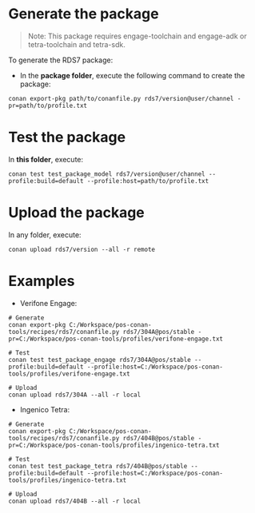 # Generate the package

> Note: This package requires engage-toolchain and engage-adk or tetra-toolchain and tetra-sdk.

To generate the RDS7 package:

* In the **package folder**, execute the following command to create the package:

```
conan export-pkg path/to/conanfile.py rds7/version@user/channel -pr=path/to/profile.txt
```

# Test the package

In **this folder**, execute:

```
conan test test_package_model rds7/version@user/channel --profile:build=default --profile:host=path/to/profile.txt
```

# Upload the package

In any folder, execute:

```
conan upload rds7/version --all -r remote
```

# Examples

* Verifone Engage:

```
# Generate
conan export-pkg C:/Workspace/pos-conan-tools/recipes/rds7/conanfile.py rds7/304A@pos/stable -pr=C:/Workspace/pos-conan-tools/profiles/verifone-engage.txt

# Test
conan test test_package_engage rds7/304A@pos/stable --profile:build=default --profile:host=C:/Workspace/pos-conan-tools/profiles/verifone-engage.txt

# Upload
conan upload rds7/304A --all -r local
```

* Ingenico Tetra:

```
# Generate
conan export-pkg C:/Workspace/pos-conan-tools/recipes/rds7/conanfile.py rds7/404B@pos/stable -pr=C:/Workspace/pos-conan-tools/profiles/ingenico-tetra.txt

# Test
conan test test_package_tetra rds7/404B@pos/stable --profile:build=default --profile:host=C:/Workspace/pos-conan-tools/profiles/ingenico-tetra.txt

# Upload
conan upload rds7/404B --all -r local
```
